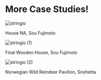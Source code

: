 # More Case Studies!

![stringio](https://user-images.githubusercontent.com/85242597/133792514-ada3cdca-7a06-4ee0-9f4e-85189459f832.jpg)

House NA, Sou Fujimoto

![stringio (1)](https://user-images.githubusercontent.com/85242597/133792538-53dc5b9c-678d-4409-8287-a76541b0b3cc.jpg)

Final Wooden House, Sou Fujimoto

![stringio (2)](https://user-images.githubusercontent.com/85242597/133792672-e2982d13-fa6f-46df-8a91-7702f9b186d0.jpg)

Norwegian Wild Reindeer Pavilion, Snohetta
